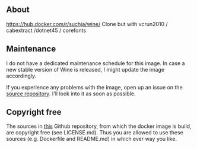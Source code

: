## About

https://hub.docker.com/r/suchja/wine/ Clone but with vcrun2010 / cabextract /dotnet45 / corefonts

## Maintenance

I do not have a dedicated maintenance schedule for this image. In case a new stable version of Wine is released, I might update the image accordingly.

If you experience any problems with the image, open up an issue on the [source repository](https://github.com/nerdalertdk/wine). I'll look into it as soon as possible.

## Copyright free

The sources in [this](https://github.com/nerdalertdk/wine) Github repository, from which the docker image is build, are copyright free (see LICENSE.md). Thus you are allowed to use these sources (e.g. Dockerfile and README.md) in which ever way you like.
